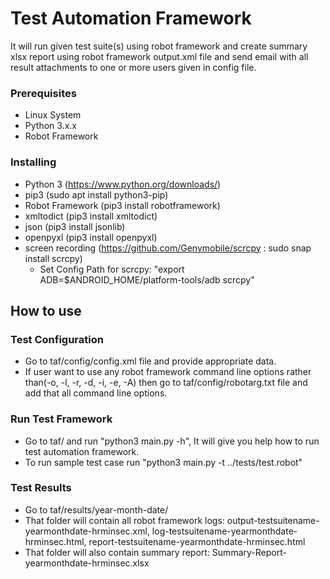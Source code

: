 # Test Automation Framework

It will run given test suite(s) using robot framework and create summary xlsx report using robot framework output.xml file and send email with all result attachments to one or more users given in config file.

### Prerequisites
* Linux System
* Python 3.x.x
* Robot Framework

### Installing

* Python 3 (https://www.python.org/downloads/) 
* pip3 (sudo apt install python3-pip)
* Robot Framework (pip3 install robotframework)
* xmltodict (pip3 install xmltodict)
* json (pip3 install jsonlib)
* openpyxl (pip3 install openpyxl)
* screen recording (https://github.com/Genymobile/scrcpy : sudo snap install scrcpy)
  - Set Config Path for scrcpy: "export ADB=$ANDROID_HOME/platform-tools/adb scrcpy"

## How to use

### Test Configuration

* Go to taf/config/config.xml file and provide appropriate data.
* If user want to use any robot framework command line options rather than(-o, -l, -r, -d, -i, -e, -A) then go to taf/config/robotarg.txt file and add that all command line options.

### Run Test Framework

* Go to taf/ and run "python3 main.py -h", It will give you help how to run test automation framework.
* To run sample test case run "python3 main.py -t ../tests/test.robot"

### Test Results

* Go to taf/results/year-month-date/
* That folder will contain all robot framework logs: output-testsuitename-yearmonthdate-hrminsec.xml,
                                                      log-testsuitename-yearmonthdate-hrminsec.html,
                                                      report-testsuitename-yearmonthdate-hrminsec.html
* That folder will also contain summary report: Summary-Report-yearmonthdate-hrminsec.xlsx

